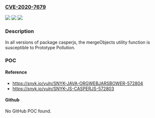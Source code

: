 ### [CVE-2020-7679](https://cve.mitre.org/cgi-bin/cvename.cgi?name=CVE-2020-7679)
![](https://img.shields.io/static/v1?label=Product&message=casperjs&color=blue)
![](https://img.shields.io/static/v1?label=Version&message=%3E%3D%200%20&color=brighgreen)
![](https://img.shields.io/static/v1?label=Vulnerability&message=Prototype%20Pollution&color=brighgreen)

### Description

In all versions of package casperjs, the mergeObjects utility function is susceptible to Prototype Pollution.

### POC

#### Reference
- https://snyk.io/vuln/SNYK-JAVA-ORGWEBJARSBOWER-572804
- https://snyk.io/vuln/SNYK-JS-CASPERJS-572803

#### Github
No GitHub POC found.

